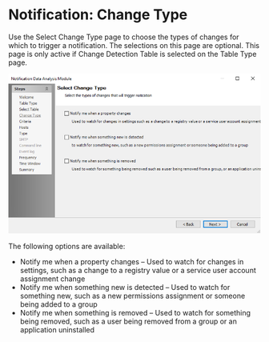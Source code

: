 # Notification: Change Type

Use the Select Change Type page to choose the types of changes for which to trigger a notification. The selections on this page are optional. This page is only active if Change Detection Table is selected on the Table Type page.

![Notification Data Analysis Module wizard Select Change Type page](/static/img/product_docs/accessanalyzer/accessanalyzer/enterpriseauditor/admin/analysis/notification/changetype.png)

The following options are available:

- Notify me when a property changes – Used to watch for changes in settings, such as a change to a registry value or a service user account assignment change
- Notify me when something new is detected – Used to watch for something new, such as a new permissions assignment or someone being added to a group
- Notify me when something is removed – Used to watch for something being removed, such as a user being removed from a group or an application uninstalled
